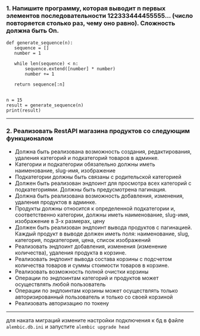 ### 1.	Напишите программу, которая выводит n первых элементов последовательности 122333444455555… (число повторяется столько раз, чему оно равно). Сложность должна быть On.
 ```
def generate_sequence(n):
    sequence = []
    number = 1

    while len(sequence) < n:
        sequence.extend([number] * number)
        number += 1

    return sequence[:n]


n = 15
result = generate_sequence(n)
print(result)
```
 ____
### 2.	Реализовать RestAPI магазина продуктов со следующим функционалом
-	Должна быть реализована возможность создания, редактирования, удаления категорий и подкатегорий товаров в админке.
-	Категории и подкатегории обязательно должны иметь наименование, slug-имя, изображение
-	Подкатегории должны быть связаны с родительской категорией
-	Должен быть реализован эндпоинт для просмотра всех категорий с подкатегориями. Должны быть предусмотрена пагинация.
-	Должна быть реализована возможность добавления, изменения, удаления продуктов в админке.
-	Продукты должны относится к определенной подкатегории и, соответственно категории, должны иметь наименование, slug-имя, изображение в 3-х размерах, цену
-	Должен быть реализован эндпоинт вывода продуктов с пагинацией. Каждый продукт в выводе должен иметь поля: наименование, slug, категория, подкатегория, цена, список изображений
-	Реализовать эндпоинт добавления, изменения (изменение количества), удаления продукта в корзине.
-	Реализовать эндпоинт вывода  состава корзины с подсчетом количества товаров и суммы стоимости товаров в корзине.
-	Реализовать возможность полной очистки корзины
-	Операции по эндпоинтам категорий и продуктов может осуществлять любой пользователь
-	Операции по эндпоинтам корзины может осуществлять только авторизированный пользователь и только со своей корзиной
-	Реализовать авторизацию по токену


____

для наката миграций измените настройки подключения к бд в файле ```alembic.db.ini```
и запустите ```alembic upgrade head```
